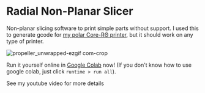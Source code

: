 # Radial Non-Planar Slicer
Non-planar slicing software to print simple parts without support. I used this to generate gcode for [my polar Core-RΘ printer](https://github.com/jyjblrd/4-Axis-Polar-3D-Printer), but it should work on any type of printer.

![propeller_unwrapped-ezgif com-crop](https://github.com/user-attachments/assets/d1d49234-ae86-41d8-804f-a975d220aee0)


Run it yourself online in [Google Colab](https://githubtocolab.com/jyjblrd/Radial_Non_Planar_Slicer) now! (If you don't know how to use google colab, just click `runtime > run all`).

See my youtube video for more details
